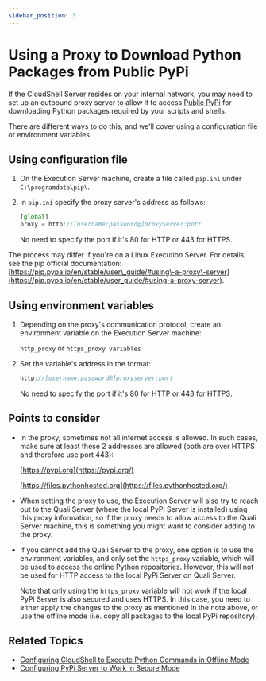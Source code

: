 ```yaml
---
sidebar_position: 3
---
```


# Using a Proxy to Download Python Packages from Public PyPi

If the CloudShell Server resides on your internal network, you may need to set up an outbound proxy server to allow it to access [Public PyPi](https://pypi.org/) for downloading Python packages required by your scripts and shells.

There are different ways to do this, and we'll cover using a configuration file or environment variables.

## Using configuration file

1. On the Execution Server machine, create a file called `pip.ini` under `C:\programdata\pip\`.
2. In `pip.ini` specify the proxy server's address as follows:
    
    ```javascript
    [global]
    proxy = http://[username:password@]proxyserver:port
    ```
    
    No need to specify the port if it's 80 for HTTP or 443 for HTTPS.
    

The process may differ if you're on a Linux Execution Server. For details, see the pip official documentation: [https://pip.pypa.io/en/stable/user\_guide/#using\-a-proxy\-server](https://pip.pypa.io/en/stable/user_guide/#using-a-proxy-server).

## Using environment variables

1. Depending on the proxy's communication protocol, create an environment variable on the Execution Server machine:
    
    `http_proxy` or `https_proxy variables`
    
2. Set the variable's address in the format:
    
    ```javascript
    http://[username:password@]proxyserver:port
    ```
    
    No need to specify the port if it's 80 for HTTP or 443 for HTTPS.
    

## Points to consider

- In the proxy, sometimes not all internet access is allowed. In such cases, make sure at least these 2 addresses are allowed (both are over HTTPS and therefore use port 443):
    
    [https://pypi.org](https://pypi.org/)
    
    [https://files.pythonhosted.org](https://files.pythonhosted.org/)
    
- When setting the proxy to use, the Execution Server will also try to reach out to the Quali Server (where the local PyPi Server is installed) using this proxy information, so if the proxy needs to allow access to the Quali Server machine, this is something you might want to consider adding to the proxy.
    
- If you cannot add the Quali Server to the proxy, one option is to use the environment variables, and only set the `https_proxy` variable, which will be used to access the online Python repositories. However, this will not be used for HTTP access to the local PyPi Server on Quali Server.
    
    Note that only using the `https_proxy` variable will not work if the local PyPi Server is also secured and uses HTTPS. In this case, you need to either apply the changes to the proxy as mentioned in the note above, or use the offline mode (i.e. copy all packages to the local PyPi repository).
    

## Related Topics

- [Configuring CloudShell to Execute Python Commands in Offline Mode](https://help.quali.com/Online%20Help/0.0/Portal/Content/Admn/Cnfgr-Pyth-Env-Wrk-Offln.htm)
- [Configuring PyPi Server to Work in Secure Mode](https://help.quali.com/Online%20Help/0.0/Portal/Content/IG/Configure%20CloudShell%20Products/cfg-PyPi-Srv-Scrty.htm)
